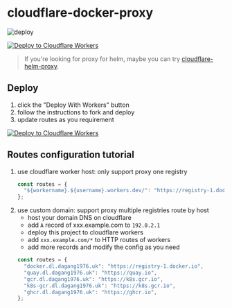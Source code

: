 # cloudflare-docker-proxy

![deploy](https://github.com/dagang1976/cloudflare-docker-proxy/actions/workflows/deploy.yaml/badge.svg)

[![Deploy to Cloudflare Workers](https://deploy.workers.cloudflare.com/button)](https://deploy.workers.cloudflare.com/?url=https://github.com/dagang1976/cloudflare-docker-proxy)

> If you're looking for proxy for helm, maybe you can try [cloudflare-helm-proxy](https://github.com/ciiiii/cloudflare-helm-proxy).

## Deploy

1. click the "Deploy With Workers" button
2. follow the instructions to fork and deploy
3. update routes as you requirement

[![Deploy to Cloudflare Workers](https://deploy.workers.cloudflare.com/button)](https://deploy.workers.cloudflare.com/?url=https://github.com/ciiiii/cloudflare-docker-proxy)

## Routes configuration tutorial

1. use cloudflare worker host: only support proxy one registry
   ```javascript
   const routes = {
     "${workername}.${username}.workers.dev/": "https://registry-1.docker.io",
   };
   ```
2. use custom domain: support proxy multiple registries route by host
   - host your domain DNS on cloudflare
   - add `A` record of xxx.example.com to `192.0.2.1`
   - deploy this project to cloudflare workers
   - add `xxx.example.com/*` to HTTP routes of workers
   - add more records and modify the config as you need
   ```javascript
   const routes = {
     "docker.dl.dagang1976.uk": "https://registry-1.docker.io",
     "quay.dl.dagang1976.uk": "https://quay.io",
     "gcr.dl.dagang1976.uk": "https://k8s.gcr.io",
     "k8s-gcr.dl.dagang1976.uk": "https://k8s.gcr.io",
     "ghcr.dl.dagang1976.uk": "https://ghcr.io",
   };
   ```

